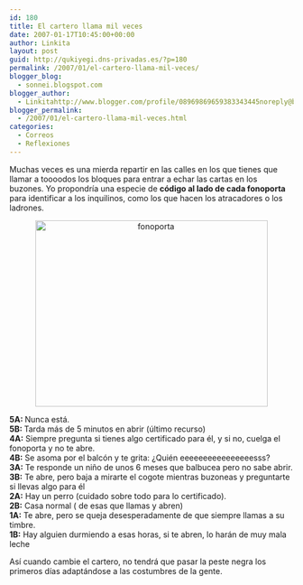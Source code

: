 ```yaml
---
id: 180
title: El cartero llama mil veces
date: 2007-01-17T10:45:00+00:00
author: Linkita
layout: post
guid: http://qukiyegi.dns-privadas.es/?p=180
permalink: /2007/01/el-cartero-llama-mil-veces/
blogger_blog:
  - sonnei.blogspot.com
blogger_author:
  - Linkitahttp://www.blogger.com/profile/08969869659383343445noreply@blogger.com
blogger_permalink:
  - /2007/01/el-cartero-llama-mil-veces.html
categories:
  - Correos
  - Reflexiones
---
```

Muchas veces es una mierda repartir en las calles en los que tienes que llamar a toooodos los bloques para entrar a echar las cartas en los buzones. Yo propondría una especie de <span style="font-weight: bold;">código al lado de cada fonoporta</span> para identificar a los inquilinos, como los que hacen los atracadores o los ladrones. 

<div style="text-align: center;">
  <a href="http://www.flickr.com/photos/linkita/358388580/"><img src="http://farm1.static.flickr.com/133/358388580_569afc3d9a_o.jpg" alt="fonoporta" border="0" height="330" width="412" /></a>
</div>

<span style="font-weight: bold;">5A: </span>Nunca está.  
<span style="font-weight: bold;">5B: </span>Tarda más de 5 minutos en abrir (último recurso)  
<span style="font-weight: bold;">4A:</span> Siempre pregunta si tienes algo certificado para él, y si no, cuelga el fonoporta y no te abre.  
<span style="font-weight: bold;">4B:</span> Se asoma por el balcón y te grita: ¿Quién eeeeeeeeeeeeeeeesss?  
<span style="font-weight: bold;">3A:</span> Te responde un niño de unos 6 meses que balbucea pero no sabe abrir.  
<span style="font-weight: bold;">3B:</span> Te abre, pero baja a mirarte el cogote mientras buzoneas y preguntarte si llevas algo para él  
<span style="font-weight: bold;">2A:</span> Hay un perro (cuidado sobre todo para lo certificado).  
<span style="font-weight: bold;">2B:</span> Casa normal ( de esas que llamas y abren)  
<span style="font-weight: bold;">1A:</span> Te abre, pero se queja desesperadamente de que siempre llamas a su timbre.  
<span style="font-weight: bold;">1B:</span> Hay alguien durmiendo a esas horas, si te abren, lo harán de muy mala leche

Así cuando cambie el cartero, no tendrá que pasar la peste negra los primeros días adaptándose a las costumbres de la gente.